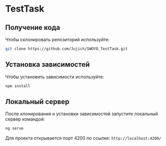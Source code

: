 # TestTask

## Получение кода

Чтобы склонировать репозиторий используйте:

```bash
git clone https://github.com/Jujich/SWOYO_TestTask.git
```

## Установка зависимостей

Чтобы установить зависимости используйте:

```bash
npm install
```

## Локальный сервер

После клонирования и установки зависимостей запустите локальный сервер командой:

```bash
ng serve
```

Для проекта открывается порт 4200 по ссылке: `http://localhost:4200/`
